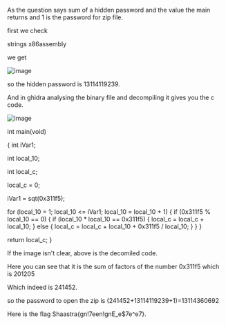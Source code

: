 As the question says sum of a hidden password and the value the main returns and 1 is the password for zip file.

first we check 

strings x86assembly

we get

![image](https://github.com/user-attachments/assets/9f6cc5ca-cdec-4805-9463-76a585c4d5d0)

so the hidden password is 13114119239.

And in ghidra analysing the binary file and decompiling it gives you the c code.

![image](https://github.com/user-attachments/assets/fe98627b-b80b-46af-8cad-2d5e281a95de)


int main(void)

{
  int iVar1;
  
  int local_10;
  
  int local_c;
  
  local_c = 0;
  
  iVar1 = sqt(0x311f5);
  
  for (local_10 = 1; local_10 <= iVar1; local_10 = local_10 + 1)
  {
    if (0x311f5 % local_10 == 0)
    {
      if (local_10 * local_10 == 0x311f5)
      {
        local_c = local_c + local_10;
      }
      else 
      {
        local_c = local_c + local_10 + 0x311f5 / local_10;
      }
    }
  }
  
  return local_c;
}

If the image isn't clear, above is the decomiled code.

Here you can see that it is the sum of factors of the number 0x311f5 which is 201205

Which indeed is 241452.

so the password to open the zip is (241452+13114119239+1)=13114360692

Here is the flag Shaastra{gn!7een!gnE_e$7e^e7}.
